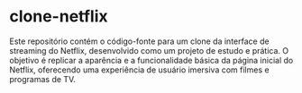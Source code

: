 # clone-netflix
Este repositório contém o código-fonte para um clone da interface de streaming do Netflix, desenvolvido como um projeto de estudo e prática. O objetivo é replicar a aparência e a funcionalidade básica da página inicial do Netflix, oferecendo uma experiência de usuário imersiva com filmes e programas de TV.
